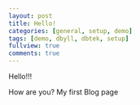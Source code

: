 ```yaml
---
layout: post
title: Hello!
categories: [general, setup, demo]
tags: [demo, dbyll, dbtek, setup]
fullview: true
comments: true
---
```

Hello!!!

How are you?
My first Blog page
